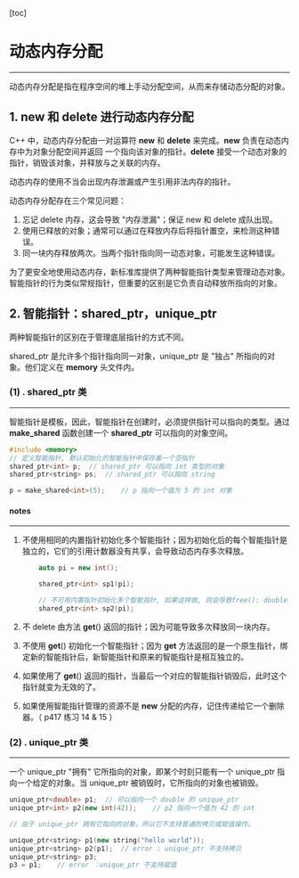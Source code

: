 

[toc]

# 动态内存分配

****

动态内存分配是指在程序空间的堆上手动分配空间，从而来存储动态分配的对象。

## 1. new 和 delete 进行动态内存分配

C++ 中，动态内存分配由一对运算符 **new** 和 **delete** 来完成。**new** 负责在动态内存中为对象分配空间并返回 一个指向该对象的指针。**delete** 接受一个动态对象的指针，销毁该对象，并释放与之关联的内存。

动态内存的使用不当会出现内存泄漏或产生引用非法内存的指针。

动态内存分配存在三个常见问题：

1.  忘记 delete 内存，这会导致 "内存泄漏"；保证 new 和 delete 成队出现。
2.  使用已释放的对象；通常可以通过在释放内存后将指针置空，来检测这种错误。
3.  同一块内存释放两次。当两个指针指向同一动态对象，可能发生这种错误。

为了更安全地使用动态内存，新标准库提供了两种智能指针类型来管理动态对象。智能指针的行为类似常规指针，但重要的区别是它负责自动释放所指向的对象。

## 2. 智能指针：shared_ptr，unique_ptr

两种智能指针的区别在于管理底层指针的方式不同。

shared_ptr 是允许多个指针指向同一对象，unique_ptr 是 "独占" 所指向的对象。他们定义在 **memory** 头文件内。

### (1) . shared_ptr 类

--------

智能指针是模板，因此，智能指针在创建时，必须提供指针可以指向的类型。通过 **make_shared** 函数创建一个 **shared_ptr** 可以指向的对象空间。

```c++
#include <memory>
// 定义智能指针, 默认初始化的智能指针中保存着一个空指针
shared_ptr<int> p;	// shared_ptr 可以指向 int 类型的对象
shared_ptr<string> ps;	// shared_ptr 可以指向 string 

p = make_shared<int>(5);	// p 指向一个值为 5 的 int 对象

```

#### notes

---

1.  不使用相同的内置指针初始化多个智能指针；因为初始化后的每个智能指针是独立的，它们的引用计数器没有共享，会导致动态内存多次释放。

    ```cpp
        auto pi = new int();
    
        shared_ptr<int> sp1(pi);
    
        // 不可用内置指针初始化多个智能指针, 如果这样做, 则会导致free(): double free detected in tcache 2
        shared_ptr<int> sp2(pi);
    ```

    

2.  不 delete 由方法 **get**() 返回的指针；因为可能导致多次释放同一块内存。

3.  不使用 **get**() 初始化一个智能指针；因为 **get** 方法返回的是一个原生指针，绑定新的智能指针后，新智能指针和原来的智能指针是相互独立的。

4.  如果使用了 **get**() 返回的指针，当最后一个对应的智能指针销毁后，此时这个指针就变为无效的了。

5.  如果使用智能指针管理的资源不是 **new** 分配的内存，记住传递给它一个删除器。（ p417 练习 14 & 15 ）

### (2) . unique_ptr  类

-------

一个 unique_ptr  "拥有" 它所指向的对象，即某个时刻只能有一个 unique_ptr 指向一个给定的对象。当 unique_ptr 被销毁时，它所指向的对象也被销毁。

```c++
unique_ptr<double> p1;	// 可以指向一个 double 的 unique_ptr
unique_ptr<int> p2(new int(42));	// p2 指向一个值为 42 的 int

// 由于 unique_ptr 拥有它指向的对象，所以它不支持普通的拷贝或赋值操作。

unique_ptr<string> p1(new string("hello world"));
unique_ptr<string> p2(p1);	// error : unique_ptr 不支持拷贝
unique_ptr<string> p3;
p3 = p1;	// error ：unique_ptr 不支持赋值
```

